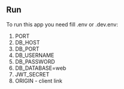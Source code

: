 ## Run
To run this app you need fill .env or .dev.env:
1. PORT
2. DB_HOST
3. DB_PORT
4. DB_USERNAME
5. DB_PASSWORD
6. DB_DATABASE=web
7. JWT_SECRET
8. ORIGIN - client link
